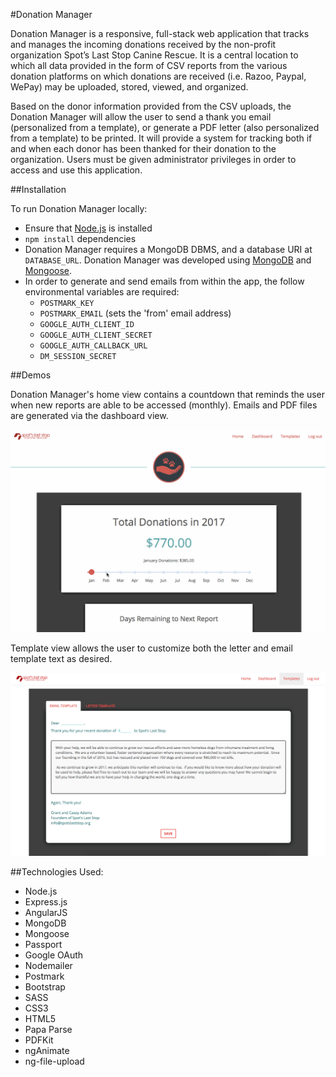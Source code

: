 #Donation Manager

Donation Manager is a responsive, full-stack web application that tracks and manages the incoming donations received by the non-profit organization Spot’s Last Stop Canine Rescue. It is a central location to which all data provided in the form of CSV reports from the various donation platforms on which donations are received (i.e. Razoo, Paypal, WePay) may be uploaded, stored, viewed, and organized.

Based on the donor information provided from the CSV uploads, the Donation Manager will allow the user to send a thank you email (personalized from a template), or generate a PDF letter (also personalized from a template) to be printed. It will provide a system for tracking both if and when each donor has been thanked for their donation to the organization. Users must be given administrator privileges in order to access and use this application.

##Installation

To run Donation Manager locally:

* Ensure that [Node.js](https://nodejs.org/en/) is installed
* `npm install` dependencies
* Donation Manager requires a MongoDB DBMS, and a database URI at `DATABASE_URL`. Donation Manager was developed using [MongoDB](https://www.mongodb.com/) and [Mongoose](http://mongoosejs.com/).
* In order to generate and send emails from within the app, the follow environmental variables are required:
  * `POSTMARK_KEY`
  * `POSTMARK_EMAIL` (sets the 'from' email address)
  * `GOOGLE_AUTH_CLIENT_ID`
  * `GOOGLE_AUTH_CLIENT_SECRET`
  * `GOOGLE_AUTH_CALLBACK_URL`
  * `DM_SESSION_SECRET`

##Demos

Donation Manager's home view contains a countdown that reminds the user when new reports are able to be accessed (monthly). Emails and PDF files are generated via the dashboard view.

<p align="center">
  <img src="public/images/demo.gif?raw=true" alt="ERD"/>
</p>

Template view allows the user to customize both the letter and email template text as desired.

<p align="center">
  <img src="public/images/templatedemo.png?raw=true" alt="ERD"/>
</p>


##Technologies Used:

* Node.js
* Express.js
* AngularJS
* MongoDB
* Mongoose
* Passport
* Google OAuth
* Nodemailer
* Postmark
* Bootstrap
* SASS
* CSS3
* HTML5
* Papa Parse
* PDFKit
* ngAnimate
* ng-file-upload
